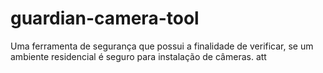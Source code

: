 # guardian-camera-tool
Uma ferramenta de segurança que possui a finalidade de verificar, se um ambiente residencial é seguro para instalação de câmeras.
 att
